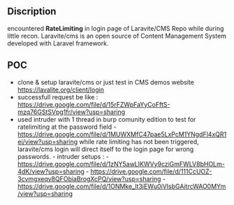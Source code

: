 ## Discription
encountered **RateLimiting** in login page of Laravite/CMS Repo while during little recon. Laravite/cms is an open source of Content Management System developed with Laravel framework.
## POC
- clone & setup laravite/cms or just test in CMS demos website https://lavalite.org/client/login
- successfull request be like : https://drive.google.com/file/d/15rFZWpFaYyCoFftS-mzq76GStSVpg1fr/view?usp=sharing
- used intruder with 1 thread in burp comunity edition to test for ratelimiting at the password field
      - https://drive.google.com/file/d/1MUWXMfC47pae5LxPcM1YNgdFl4xQR1ei/view?usp=sharing while rate limiting has not been triggered, laravite/cms login will direct itself to the login page for wrong passwords.
      - intruder setups :
                - https://drive.google.com/file/d/1zNY5awLIKWVy9cziGmFWLV8bHOLm-4dK/view?usp=sharing
                - https://drive.google.com/file/d/111CcUOZ-3cvmgxeqy8QFObiaBrogXcPQ/view?usp=sharing
                - https://drive.google.com/file/d/1ONMke_lt3iEWu0iVIsbGAitrcWAO0MYm/view?usp=sharing
